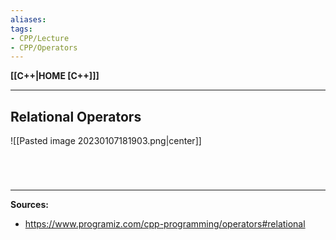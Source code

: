 ```yaml
---
aliases:
tags:
- CPP/Lecture
- CPP/Operators
---
```

**[[C++|HOME [C++]]]**

---
## Relational Operators
![[Pasted image 20230107181903.png|center]]

<br>

# 
---
**Sources:**
- https://www.programiz.com/cpp-programming/operators#relational